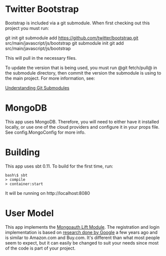 # Twitter Bootstrap

Bootstrap is included via a git submodule. When first checking out this project
you must run:

  git init
  git submodule add https://github.com/twitter/bootstrap.git src/main/javascript/js/bootstrap
  git submodule init
  git add src/main/javascript/js/bootstrap

This will pull in the necessary files.

To update the version that is being used, you must run @git fetch/pull@ in the submodule
directory, then commit the version the submodule is using to the main project. For
more information, see:

[Understanding Git Submodules](http://speirs.org/blog/2009/5/11/understanding-git-submodules.html)

# MongoDB

This app uses MongoDB. Therefore, you will need to either have it installed locally, or use one of the cloud providers and configure it in your props file. See config.MongoConfig for more info.

# Building

This app uses sbt 0.11. To build for the first time, run:

    bash\$ sbt
    > compile
    > container:start

It will be running on http://localhost:8080

# User  Model

This app implements the [Mongoauth Lift Module](https://github.com/eltimn/lift-mongoauth). The registration and login implementation is based on [research done by Google](http://sites.google.com/site/oauthgoog/UXFedLogin) a few years ago and is similar to Amazon.com and Buy.com. It's different than what most people seem to expect, but it can easily be changed to suit your needs since most of the code is part of your project.

